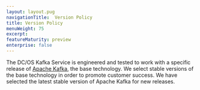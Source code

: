 ```yaml
---
layout: layout.pug
navigationTitle:  Version Policy
title: Version Policy
menuWeight: 75
excerpt:
featureMaturity: preview
enterprise: false
---
```


<!-- This source repo for this topic is https://github.com/mesosphere/dcos-commons -->


The DC/OS Kafka Service is engineered and tested to work with a specific release of [Apache Kafka](http://kafka.apache.org),
the base technology. We select stable versions of the base technology in order to promote customer success. We have selected
the latest stable version of Apache Kafka for new releases.
